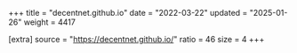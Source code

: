 +++
title = "decentnet.github.io"
date = "2022-03-22"
updated = "2025-01-26"
weight = 4417

[extra]
source = "https://decentnet.github.io/"
ratio = 46
size = 4
+++

